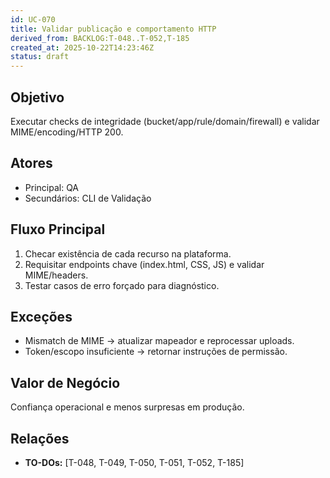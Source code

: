 ```yaml
---
id: UC-070
title: Validar publicação e comportamento HTTP
derived_from: BACKLOG:T-048..T-052,T-185
created_at: 2025-10-22T14:23:46Z
status: draft
---
```


## Objetivo
Executar checks de integridade (bucket/app/rule/domain/firewall) e validar MIME/encoding/HTTP 200.

## Atores
- Principal: QA
- Secundários: CLI de Validação

## Fluxo Principal
1. Checar existência de cada recurso na plataforma.
2. Requisitar endpoints chave (index.html, CSS, JS) e validar MIME/headers.
3. Testar casos de erro forçado para diagnóstico.

## Exceções
- Mismatch de MIME → atualizar mapeador e reprocessar uploads.
- Token/escopo insuficiente → retornar instruções de permissão.

## Valor de Negócio
Confiança operacional e menos surpresas em produção.

## Relações
- **TO-DOs:** [T-048, T-049, T-050, T-051, T-052, T-185]
